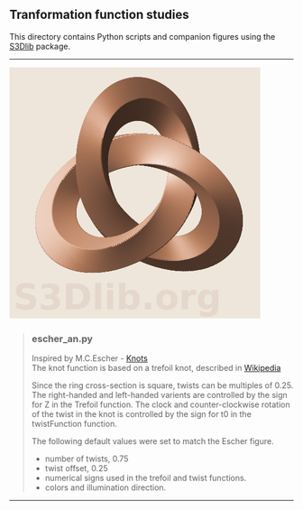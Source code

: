 ## Tranformation function studies

This directory contains Python scripts and companion
figures using the [S3Dlib](https://s3dlib.org) package.

---

![Knot](escher_5.png)

> ### escher_an.py  
>
> Inspired by M.C.Escher - [Knots](https://mcescher.com/gallery/mathematical/)  
> The knot function is based on a trefoil knot, described in [Wikipedia](https://en.wikipedia.org/wiki/Trefoil_knot)  
>
> Since the ring cross-section is square, twists can be multiples of 0.25.
> The right-handed and left-handed varients are controlled by the sign for Z in the Trefoil function.
> The clock and counter-clockwise rotation of the twist in the knot is controlled by the sign
> for t0 in the twistFunction function.  
>
> The following default values were set to match the Escher figure.
> - number of twists, 0.75
> - twist offset, 0.25
> - numerical signs used in the trefoil and twist functions.
> - colors and illumination direction.

---
